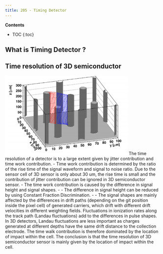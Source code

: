 ```yaml
---
title: 205 - Timing Detector  
---
```


**Contents**
* TOC
{:toc}

## What is Timing Detector ?
## Time resolution of 3D semiconductor
<img src="/images/3D_SiC_structure.png" width="400"/>
The time resolution of a detector is to a large extent given by jitter contribution and time work contribution.  
- Time work contribution is determined by the ratio of the rise time of the signal waveform and signal to noise ratio. Due to the sensor cell of 3D sensor is only about 30 um, the rise time is small and the contribution of jitter contribution can be ignored in 3D semiconductor sensor. 
- The time work contribution is caused by the difference in signal height and signal shapes. 
- - The difference in signal height can be reduced by using Constant Fraction Discrimination. 
- - The signal shapes are mainly affected by the differences in drift paths (depending on the git position inside the pixel cell) of generated carriers, which drift with different drift velocities in different weighting fields. Fluctuations in ionization rates along the track path (Landau fluctuations) add to the differences in pulse shapes. In 3D detectors, Landau fluctuations are less important as charges generated at different depths have the same drift distance to the collection electrode. The time walk contribution is therefore dominated by the location of impact within the cell.
The conclusion is that the time resolution of 3D semiconductor sensor is mainly given by the location of impact within the cell.
